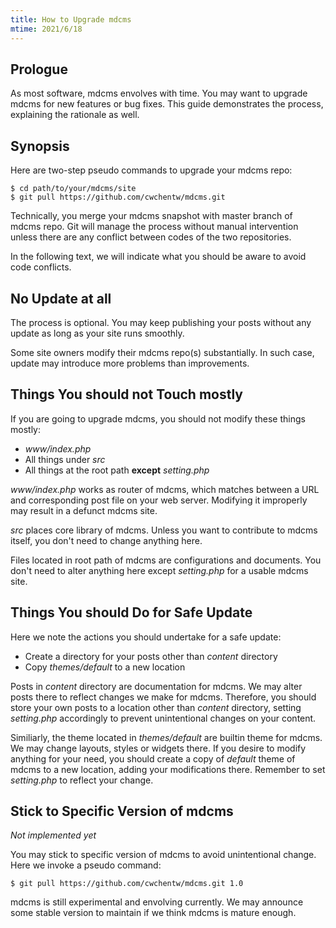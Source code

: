 ```yaml
---
title: How to Upgrade mdcms
mtime: 2021/6/18
---
```


## Prologue

As most software, mdcms envolves with time. You may want to upgrade mdcms for new features or bug fixes. This guide demonstrates the process, explaining the rationale as well.

## Synopsis

Here are two-step pseudo commands to upgrade your mdcms repo:

```shell
$ cd path/to/your/mdcms/site
$ git pull https://github.com/cwchentw/mdcms.git
```

Technically, you merge your mdcms snapshot with master branch of mdcms repo. Git will manage the process without manual intervention unless there are any conflict between codes of the two repositories.

In the following text, we will indicate what you should be aware to avoid code conflicts.

## No Update at all

The process is optional. You may keep publishing your posts without any update as long as your site runs smoothly.

Some site owners modify their mdcms repo(s) substantially. In such case, update may introduce more problems than improvements.

## Things You should not Touch mostly

If you are going to upgrade mdcms, you should not modify these things mostly:

* *www/index.php*
* All things under *src*
* All things at the root path **except** *setting.php*

*www/index.php* works as router of mdcms, which matches between a URL and corresponding post file on your web server. Modifying it improperly may result in a defunct mdcms site.

*src* places core library of mdcms. Unless you want to contribute to mdcms itself, you don't need to change anything here.

Files located in root path of mdcms are configurations and documents. You don't need to alter anything here except *setting.php* for a usable mdcms site.

## Things You should Do for Safe Update

Here we note the actions you should undertake for a safe update:

* Create a directory for your posts other than *content* directory
* Copy *themes/default* to a new location

Posts in *content* directory are documentation for mdcms. We may alter posts there to reflect changes we make for mdcms. Therefore, you should store your own posts to a location other than *content* directory, setting *setting.php* accordingly to prevent unintentional changes on your content.

Similiarly, the theme located in *themes/default* are builtin theme for mdcms. We may change layouts, styles or widgets there. If you desire to modify anything for your need, you should create a copy of *default* theme of mdcms to a new location, adding your modifications there. Remember to set *setting.php* to reflect your change.

## Stick to Specific Version of mdcms

*Not implemented yet*

You may stick to specific version of mdcms to avoid unintentional change. Here we invoke a pseudo command:

```shell
$ git pull https://github.com/cwchentw/mdcms.git 1.0
```

mdcms is still experimental and envolving currently. We may announce some stable version to maintain if we think mdcms is mature enough.
